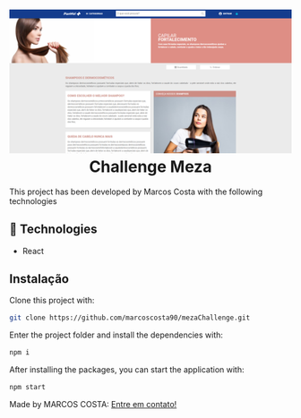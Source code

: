 <h1 align="center">
    <img alt="mainpage" src="./public/images/mainpage.png" />
    <br>
    Challenge Meza
</h1>


This project has been developed by Marcos Costa with the following technologies

  ## 🚀 Technologies
  
- React
   
## Instalação

Clone this project with:

```sh
git clone https://github.com/marcoscosta90/mezaChallenge.git
```

Enter the project folder and install the dependencies with:

```sh
npm i
```

After installing the packages, you can start the application with:

```sh
npm start
```

Made by MARCOS COSTA:  [Entre em contato!](https://www.linkedin.com/in/marcoscosta90/)

